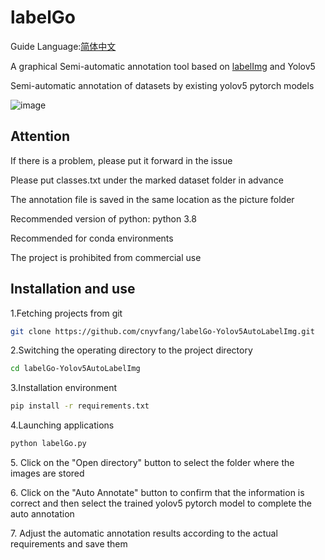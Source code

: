 <h1>labelGo</h1>
<p>Guide Language:<a href="https://github.com/cnyvfang/labelGo-Yolov5AutoLabelImg/blob/master/readme_zh_cn.md">简体中文</a></p>
<p>A graphical Semi-automatic annotation tool based on <a href="https://github.com/tzutalin/labelImg">labelImg</a> and Yolov5</p>
<p>Semi-automatic annotation of datasets by existing yolov5 pytorch models</p>

![image](https://github.com/cnyvfang/labelGo-Yolov5AutoLabelImg/blob/master/demo/demo1.gif) 

## Attention
<p>If there is a problem, please put it forward in the issue</p>
<p>Please put classes.txt under the marked dataset folder in advance</p>
<p>The annotation file is saved in the same location as the picture folder</p>
<p>Recommended version of python: python 3.8</p>
<p>Recommended for conda environments</p>
<p>The project is prohibited from commercial use </p>


## Installation and use
<p>1.Fetching projects from git</p>

```bash
git clone https://github.com/cnyvfang/labelGo-Yolov5AutoLabelImg.git
```

<p>2.Switching the operating directory to the project directory</p>

```bash
cd labelGo-Yolov5AutoLabelImg
```

<p>3.Installation environment</p>

```bash
pip install -r requirements.txt
```

<p>4.Launching applications</p>

```bash
python labelGo.py
```

<p>5. Click on the "Open directory" button to select the folder where the images are stored</p>

<p>6. Click on the "Auto Annotate" button to confirm that the information is correct and then select the trained yolov5 pytorch model to complete the auto annotation</p>

<p>7. Adjust the automatic annotation results according to the actual requirements and save them</p>

